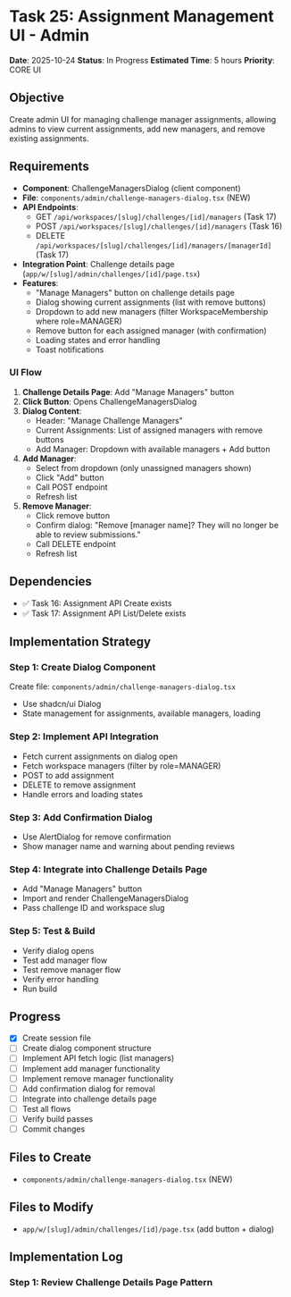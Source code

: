# Task 25: Assignment Management UI - Admin

**Date**: 2025-10-24
**Status**: In Progress
**Estimated Time**: 5 hours
**Priority**: CORE UI

## Objective

Create admin UI for managing challenge manager assignments, allowing admins to view current assignments, add new managers, and remove existing assignments.

## Requirements

- **Component**: ChallengeManagersDialog (client component)
- **File**: `components/admin/challenge-managers-dialog.tsx` (NEW)
- **API Endpoints**: 
  - GET `/api/workspaces/[slug]/challenges/[id]/managers` (Task 17)
  - POST `/api/workspaces/[slug]/challenges/[id]/managers` (Task 16)
  - DELETE `/api/workspaces/[slug]/challenges/[id]/managers/[managerId]` (Task 17)
- **Integration Point**: Challenge details page (`app/w/[slug]/admin/challenges/[id]/page.tsx`)
- **Features**:
  - "Manage Managers" button on challenge details page
  - Dialog showing current assignments (list with remove buttons)
  - Dropdown to add new managers (filter WorkspaceMembership where role=MANAGER)
  - Remove button for each assigned manager (with confirmation)
  - Loading states and error handling
  - Toast notifications

### UI Flow

1. **Challenge Details Page**: Add "Manage Managers" button
2. **Click Button**: Opens ChallengeManagersDialog
3. **Dialog Content**:
   - Header: "Manage Challenge Managers"
   - Current Assignments: List of assigned managers with remove buttons
   - Add Manager: Dropdown with available managers + Add button
4. **Add Manager**:
   - Select from dropdown (only unassigned managers shown)
   - Click "Add" button
   - Call POST endpoint
   - Refresh list
5. **Remove Manager**:
   - Click remove button
   - Confirm dialog: "Remove [manager name]? They will no longer be able to review submissions."
   - Call DELETE endpoint
   - Refresh list

## Dependencies

- ✅ Task 16: Assignment API Create exists
- ✅ Task 17: Assignment API List/Delete exists

## Implementation Strategy

### Step 1: Create Dialog Component

Create file: `components/admin/challenge-managers-dialog.tsx`
- Use shadcn/ui Dialog
- State management for assignments, available managers, loading

### Step 2: Implement API Integration

- Fetch current assignments on dialog open
- Fetch workspace managers (filter by role=MANAGER)
- POST to add assignment
- DELETE to remove assignment
- Handle errors and loading states

### Step 3: Add Confirmation Dialog

- Use AlertDialog for remove confirmation
- Show manager name and warning about pending reviews

### Step 4: Integrate into Challenge Details Page

- Add "Manage Managers" button
- Import and render ChallengeManagersDialog
- Pass challenge ID and workspace slug

### Step 5: Test & Build

- Verify dialog opens
- Test add manager flow
- Test remove manager flow
- Verify error handling
- Run build

## Progress

- [x] Create session file
- [ ] Create dialog component structure
- [ ] Implement API fetch logic (list managers)
- [ ] Implement add manager functionality
- [ ] Implement remove manager functionality
- [ ] Add confirmation dialog for removal
- [ ] Integrate into challenge details page
- [ ] Test all flows
- [ ] Verify build passes
- [ ] Commit changes

## Files to Create

- `components/admin/challenge-managers-dialog.tsx` (NEW)

## Files to Modify

- `app/w/[slug]/admin/challenges/[id]/page.tsx` (add button + dialog)

## Implementation Log

### Step 1: Review Challenge Details Page Pattern
